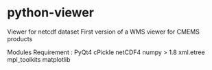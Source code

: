 # python-viewer
Viewer for netcdf dataset
First version of a WMS viewer for CMEMS products 


Modules Requirement :
PyQt4 
cPickle
netCDF4
numpy > 1.8
xml.etree
mpl_toolkits
matplotlib
